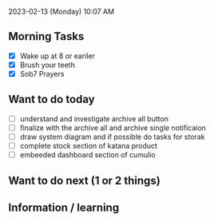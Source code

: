 
2023-02-13 (Monday)
10:07 AM

## Morning Tasks
- [x] Wake up at 8 or eariler
- [x] Brush your teeth
- [x] Sob7 Prayers

## Want to do today
- [ ] understand and investigate archive all button
- [ ] finalize with the archive all and archive single notificaion
- [ ] draw system diagram and if possible do tasks for storak
- [ ] complete stock section of katana product
- [ ] embeeded dashboard section of cumulio

## Want to do next (1 or 2 things)

## Information / learning
